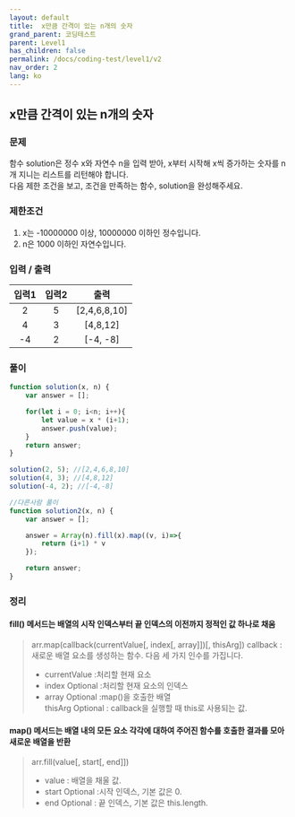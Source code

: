 ```yaml
---
layout: default
title:  x만큼 간격이 있는 n개의 숫자
grand_parent: 코딩테스트
parent: Level1
has_children: false
permalink: /docs/coding-test/level1/v2
nav_order: 2
lang: ko
---
```



## **x만큼 간격이 있는 n개의 숫자** 

### **문제** 

함수 solution은 정수 x와 자연수 n을 입력 받아, x부터 시작해 x씩 증가하는 숫자를 n개 지니는 리스트를 리턴해야 합니다.  
다음 제한 조건을 보고, 조건을 만족하는 함수, solution을 완성해주세요.


### **제한조건**

1. x는 -10000000 이상, 10000000 이하인 정수입니다.
2. n은 1000 이하인 자연수입니다.


### **입력 / 출력**

|입력1  |입력2  | 출력          |
|:-----:|:-----:|:-------------:|
|2      |5      |[2,4,6,8,10]   |
|4      |3      |[4,8,12]       |
|-4     |2      |[-4, -8]       |


### **풀이**

```js 
function solution(x, n) {
    var answer = [];

    for(let i = 0; i<n; i++){
        let value = x * (i+1);
        answer.push(value);
    }
    return answer;
}

solution(2, 5); //[2,4,6,8,10]
solution(4, 3); //[4,8,12]
solution(-4, 2); //[-4,-8]
```


```js
//다른사람 풀이
function solution2(x, n) {
    var answer = [];

    answer = Array(n).fill(x).map((v, i)=>{
        return (i+1) * v
    });

    return answer;
}
```


### **정리**

#### **fill() 메서드는 배열의 시작 인덱스부터 끝 인덱스의 이전까지 정적인 값 하나로 채움**  
> arr.map(callback(currentValue[, index[, array]])[, thisArg])
> callback : 새로운 배열 요소를 생성하는 함수. 다음 세 가지 인수를 가집니다.
> - currentValue :처리할 현재 요소  
> - index Optional :처리할 현재 요소의 인덱스  
> - array Optional :map()을 호출한 배열  
> thisArg Optional : callback을 실행할 때 this로 사용되는 값.

#### **map() 메서드는 배열 내의 모든 요소 각각에 대하여 주어진 함수를 호출한 결과를 모아 새로운 배열을 반환**
> arr.fill(value[, start[, end]])
> - value : 배열을 채울 값.
> - start Optional :시작 인덱스, 기본 값은 0.
> - end Optional : 끝 인덱스, 기본 값은 this.length.
